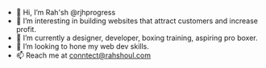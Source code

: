 - 👋 Hi, I’m Rah'sh @rjhprogress
- 👀 I’m  interesting in building websites that attract customers and increase profit.
- 🌱 I’m currently a designer, developer, boxing training, aspiring pro boxer.
- 💞️ I’m looking to hone my web dev skills.
- 📫 Reach me at conntect@rahshoul.com 

<!---
rjhprogress/rjhprogress is a ✨ special ✨ repository because its `README.md` (this file) appears on your GitHub profile.
You can click the Preview link to take a look at your changes.
--->
